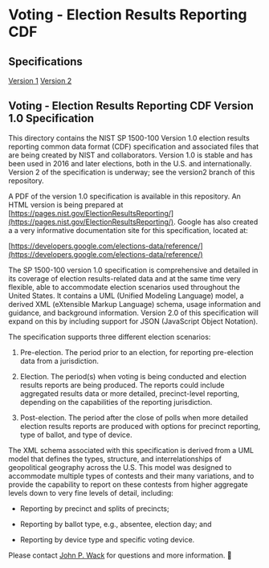 # Voting - Election Results Reporting CDF

## Specifications

[Version 1](https://github.com/usnistgov/ElectionResultsReporting/tree/version1)
[Version 2](https://github.com/usnistgov/ElectionResultsReporting/tree/version2)

## Voting - Election Results Reporting CDF Version 1.0 Specification

This directory contains the NIST SP 1500-100 Version 1.0 election results reporting common data format (CDF) specification and associated files that are being created by NIST and collaborators. Version 1.0 is stable and has been used in 2016 and later elections, both in the U.S. and internationally.  Version 2 of the specification is underway; see the version2 branch of this repository.

A PDF of the version 1.0 specification is available in this repository.  An HTML version is being prepared at  [https://pages.nist.gov/ElectionResultsReporting/](https://pages.nist.gov/ElectionResultsReporting/).  Google has also created a a very informative documentation site for this specification, located at:

[https://developers.google.com/elections-data/reference/](https://developers.google.com/elections-data/reference/)

The SP 1500-100 version 1.0 specification is comprehensive and detailed in its coverage of election results-related data and at the same time very flexible, able to accommodate election scenarios used throughout the United States.  It contains a UML (Unified Modeling Language) model, a derived XML (eXtensible Markup Language) schema, usage information and guidance, and background information.  Version 2.0 of this specification will expand on this by including support for JSON (JavaScript Object Notation).

The specification supports three different election scenarios:


1. Pre-election.  The period prior to an election, for reporting pre-election data from a jurisdiction.


2. Election.  The period(s) when voting is being conducted and election results reports are being produced.  The reports could include aggregated results data or more detailed, precinct-level reporting, depending on the capabilities of the reporting jurisdiction.


3. Post-election.  The period after the close of polls when more detailed election results reports are produced with options for precinct reporting, type of ballot, and type of device.


The XML schema associated with this specification is derived from a UML model that defines the types, structure, and interrelationships of geopolitical geography across the U.S. This model was designed to accommodate multiple types of contests and their many variations, and to provide the capability to report on these contests from higher aggregate levels down to very fine levels of detail, including:

- Reporting by precinct and splits of precincts;

- Reporting by ballot type, e.g., absentee, election day; and

- Reporting by device type and specific voting device.


Please contact [John P. Wack](mailto:john.wack@nist.gov) for questions and more information.

